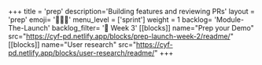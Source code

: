 +++
title = 'prep'
description='Building features and reviewing PRs'
layout = 'prep'
emoji= '🧑🏾‍💻'
menu_level = ['sprint']
weight = 1
backlog= 'Module-The-Launch'
backlog_filter= '📅 Week 3'
[[blocks]]
name="Prep your Demo"
src="https://cyf-pd.netlify.app/blocks/prep-launch-week-2/readme/"
[[blocks]]
name="User research"
src="https://cyf-pd.netlify.app/blocks/user-research/readme/"
+++
